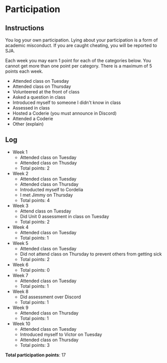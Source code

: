 Participation
=============

## Instructions ##

You log your own participation. Lying about your participation is a form of
academic misconduct. If you are caught cheating, you will be reported to SJA.

Each week you may earn 1 point for each of the categories below. You cannot get
more than one point per category. There is a maximum of 5 points each week.

+ Attended class on Tuesday
+ Attended class on Thursday
+ Volunteered at the front of class
+ Asked a question in class
+ Introduced myself to someone I didn't know in class
+ Assessed in class
+ Hosted a Coderie (you must announce in Discord)
+ Attended a Coderie
+ Other (explain)

## Log ##

- Week 1
	+ Attended class on Tuesday
	+ Attended class on Thusday
	+ Total points: 2
- Week 2
	+ Attended class on Tuesday
	+ Attended class on Thursday
	+ Introducted myself to Cordelia
	+ I met Jimmy on Thursday
	+ Total points: 4
- Week 3
	+ Attend class on Tuesday
	+ Did Unit 0 assessment in class on Tuesday
	+ Total points: 2
- Week 4
	+ Attended class on Tuesday
	+ Total points: 1
- Week 5
	+ Attended class on Tuesday
	+ Did not attend class on Thursday to prevent others from getting sick
	+ Total points: 2
- Week 6
	+ Total points: 0
- Week 7
	+ Attended class on Tuesday
	+ Total points: 1
- Week 8
	+ Did assessment over Discord
	+ Total points: 1
- Week 9
	+ Attended class on Thursday
	+ Total points: 1
- Week 10
	+ Attended class on Tuesday
	+ Introduced myself to Victor on Tuesday
	+ Attended class on Thursday
	+ Total points: 3

**Total participation points**: 17
